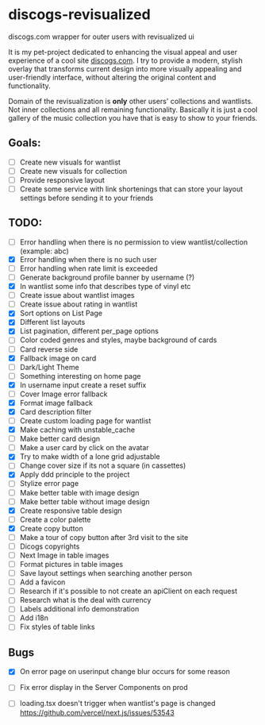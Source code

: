 # discogs-revisualized
discogs.com wrapper for outer users with revisualized ui

It is my pet-project dedicated to enhancing the visual appeal and user experience of a cool site [discogs.com](https://www.discogs.com/). I try to provide a modern, stylish overlay that transforms current design into more visually appealing and user-friendly interface, without altering the original content and functionality.

Domain of the revisualization is __only__ other users' collections and wantlists. Not inner collections and all remaining functionality. Basically it is just a cool gallery of the music collection you have that is easy to show to your friends.

## Goals:
- [ ] Create new visuals for wantlist
- [ ] Create new visuals for collection
- [ ] Provide responsive layout
- [ ] Create some service with link shortenings that can store your layout settings before sending it to your friends

## TODO:
- [ ] Error handling when there is no permission to view wantlist/collection (example: abc)
- [x] Error handling when there is no such user
- [ ] Error handling when rate limit is exceeded
- [ ] Generate background profile banner by username (?)
- [x] In wantlist some info that describes type of vinyl etc
- [ ] Create issue about wantlist images
- [ ] Create issue about rating in wantlist
- [x] Sort options on List Page
- [x] Different list layouts
- [x] List pagination, different per_page options
- [ ] Color coded genres and styles, maybe background of cards
- [ ] Card reverse side
- [x] Fallback image on card
- [ ] Dark/Light Theme
- [ ] Something interesting on home page
- [x] In username input create a reset suffix
- [ ] Cover Image error fallback
- [x] Format image fallback
- [x] Card description filter
- [ ] Create custom loading page for wantlist
- [x] Make caching with unstable_cache
- [ ] Make better card design
- [ ] Make a user card by click on the avatar
- [x] Try to make width of a lone grid adjustable
- [ ] Change cover size if its not a square (in cassettes)
- [x] Apply ddd principle to the project
- [ ] Stylize error page
- [ ] Make better table with image design
- [ ] Make better table without image design
- [x] Create responsive table design
- [ ] Create a color palette
- [x] Create copy button
- [ ] Make a tour of copy button after 3rd visit to the site
- [ ] Dicogs copyrights
- [ ] Next Image in table images
- [ ] Format pictures in table images
- [ ] Save layout settings when searching another person
- [ ] Add a favicon
- [ ] Research if it's possible to not create an apiClient on each request
- [ ] Research what is the deal with currency
- [ ] Labels additional info demonstration
- [ ] Add i18n
- [ ] Fix styles of table links

## Bugs
- [x] On error page on userinput change blur occurs for some reason
- [ ] Fix error display in the Server Components on prod
- [ ] loading.tsx doesn't trigger when wantlist's page is changed https://github.com/vercel/next.js/issues/53543


